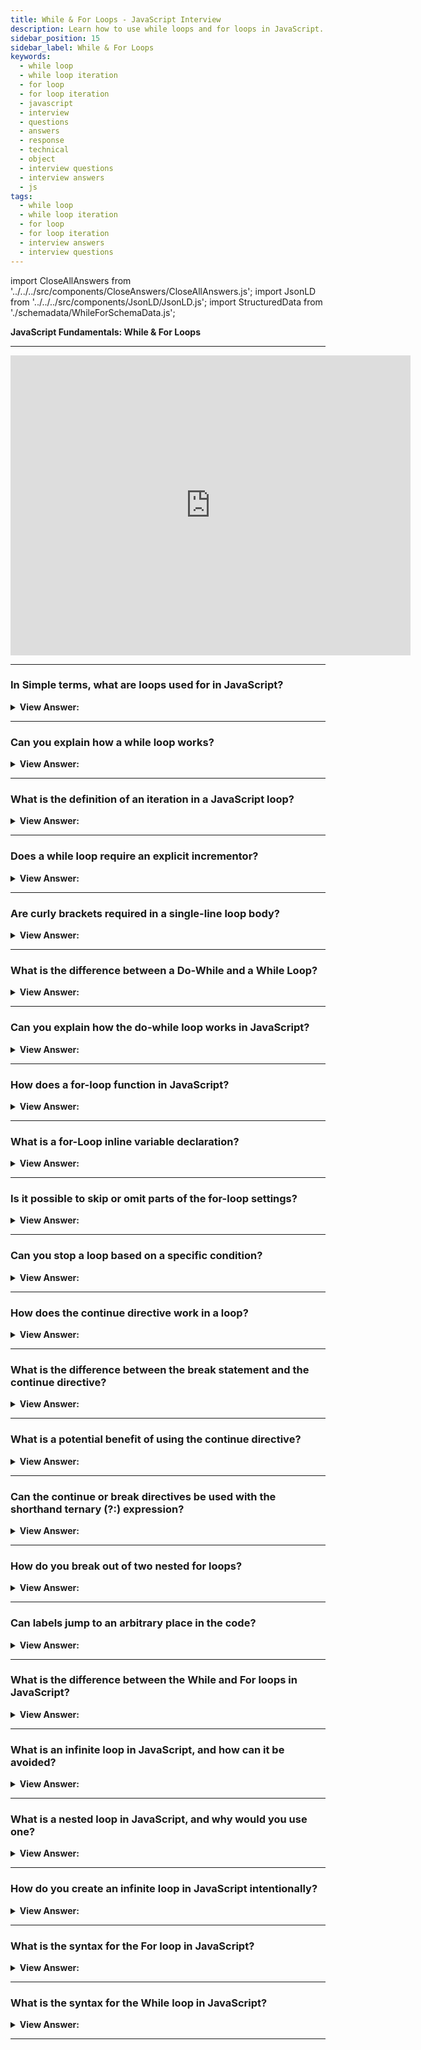 ```yaml
---
title: While & For Loops - JavaScript Interview
description: Learn how to use while loops and for loops in JavaScript. Loops are a way to repeat the same code multiple times in a iteration. Frontend Interview Questions.
sidebar_position: 15
sidebar_label: While & For Loops
keywords:
  - while loop
  - while loop iteration
  - for loop
  - for loop iteration
  - javascript
  - interview
  - questions
  - answers
  - response
  - technical
  - object
  - interview questions
  - interview answers
  - js
tags:
  - while loop
  - while loop iteration
  - for loop
  - for loop iteration
  - interview answers
  - interview questions
---
```


import CloseAllAnswers from '../../../src/components/CloseAnswers/CloseAllAnswers.js';
import JsonLD from '../../../src/components/JsonLD/JsonLD.js';
import StructuredData from './schemadata/WhileForSchemaData.js';

<JsonLD data={StructuredData} />

<head>
  <title>While & For Loops | JavaScript Frontend Interview Questions</title>
</head>

**JavaScript Fundamentals: While & For Loops**

---

<div class='videoWrapper'>
<iframe
    width="640"
    height="480"
    src="https://www.youtube.com/embed/Pw1KU5PiD2g"
    frameborder="0"
    allow="autoplay; encrypted-media"
    allowfullscreen
>
</iframe>
</div>

---

<CloseAllAnswers />

### In Simple terms, what are loops used for in JavaScript?

<details>
  <summary><strong>View Answer:</strong></summary>
  <div>
  <div><strong>Interview Response:</strong> Loops in JavaScript are used to execute a block of code repeatedly until a certain condition is met or a specified number of iterations have been completed.</div>
  </div>
</details>

---

### Can you explain how a while loop works?

<details>
  <summary><strong>View Answer:</strong></summary>
  <div>
  <div><strong>Interview Response:</strong> A while loop in JavaScript repeatedly executes a block of code as long as a specified condition remains true, and stops when the condition becomes false.<br /><br />
  </div><br />
  <div><strong className="codeExample">Code Example:</strong><br /><br />

  <div></div>

```js
let i = 0;
while (i < 3) {
  // shows 0, then 1, then 2
 console.log(i);
  i++;
}
```

  </div>
  </div>
</details>

---

### What is the definition of an iteration in a JavaScript loop?

<details>
  <summary><strong>View Answer:</strong></summary>
  <div>
  <div><strong>Interview Response:</strong> An iteration in a JavaScript loop refers to each individual execution of the loop's body, typically corresponding to one cycle of the loop.</div><br />
  <div><strong className="codeExample">Code Example:</strong> Below, we see three iterations in the while loop body.<br /><br />

  <div></div>

```js
let i = 1;
while (i < 3) {
  // shows 1, then 2, then 3
  console.log(i);
  i++;
}
```

  </div>
  </div>
</details>

---

### Does a while loop require an explicit incrementor?

<details>
  <summary><strong>View Answer:</strong></summary>
  <div>
  <div><strong>Interview Response:</strong> A while loop does not require an explicit incrementor. However, it is crucial to ensure the loop condition eventually becomes false to avoid infinite loops.<br />
  </div><br />
  <div><strong className="codeExample">Code Example:</strong><br /><br />

  <div></div>

```js
// With Incrementor
let i = 3;
while (i) {
  // shows 0, then 1, then 2
  console.log(i);
  i--; // if the incrementor (i--) is missing then it results in an endless loop.
}

// Without Incrementor
// Here's an example of a while loop without an explicit incrementor:
let items = ['apple', 'banana', 'orange'];
while (items.length > 0) {
  console.log(items.pop());
}

// This loop removes and logs each item until the array is empty.
```

  </div>
  </div>
</details>

---

### Are curly brackets required in a single-line loop body?

<details>
  <summary><strong>View Answer:</strong></summary>
  <div>
  <div><strong>Interview Response:</strong> Curly brackets are not required for a single-line loop body in languages like C, C++, Java, or JavaScript. However, they improve readability and prevent errors.</div><br />
  <div><strong className="codeExample">Code Example:</strong><br /><br />

  <div></div>

```js
let i = 3;
while (i) console.log(i--);
```

  </div>
  </div>
</details>

---

### What is the difference between a Do-While and a While Loop?

<details>
  <summary><strong>View Answer:</strong></summary>
  <div>
  <div><strong>Interview Response:</strong> The main difference is that a do-while loop executes its body at least once before checking the condition. A While loop, on the other hand, only executes its loop body if the loop condition is initially true.</div><br />
  <div><strong className="codeExample">Code Example:</strong><br /><br />

  <div></div>

```js
do {
  // loop body
} while (condition);
```

  </div>
  </div>
</details>

---

### Can you explain how the do-while loop works in JavaScript?

<details>
  <summary><strong>View Answer:</strong></summary>
  <div>
  <div><strong>Interview Response:</strong> The loop first executes the body, checks the condition, and executes it again while it is truthy.</div><br />
  <div><strong className="codeExample">Code Example:</strong><br /><br />

  <div></div>

```js
let i = 0;
do {
  alert(i);
  i++;
} while (i < 3);
```

  </div>
  </div>
</details>

---

### How does a for-loop function in JavaScript?

<details>
  <summary><strong>View Answer:</strong></summary>
  <div>
  <div><strong>Interview Response:</strong> The for loop defines an initial point, condition, and steps. The initial point runs once when entering the loop. Before each iteration, the condition is evaluated. The loop body repeats while the condition remains true; if false, the loop then exits before the next iteration.<br /><br />
  <strong>The general loop algorithm works like this:</strong><br /><br />Run begin<br /><br />
  <ul>
    <li>(if condition → run body and run step)</li>
    <li>(if condition → run body and run step)</li>
    <li>(if condition → run body and run step)</li>
    <li> ... </li>
  </ul>
</div><br />
  <div><strong className="codeExample">Code Example:</strong><br /><br />

  <div></div>

```js
// for (let i = 0; i < 3; i++) alert(i)

// run begin
let i = 0;
// if condition → run body and run step
if (i < 3) {
  alert(i);
  i++;
}
// if condition → run body and run step
if (i < 3) {
  alert(i);
  i++;
}
// if condition → run body and run step
if (i < 3) {
  alert(i);
  i++;
}
// ...finish, because now i == 3
```

  </div>
  </div>
</details>

---

### What is a for-Loop inline variable declaration?

<details>
  <summary><strong>View Answer:</strong></summary>
  <div>
  <div><strong>Interview Response:</strong> In JavaScript, an inline variable declaration in a for-loop initializes the loop control variable directly within the loop statement, leaving it within the loop's scope.</div><br />
  <div><strong>Technical Response:</strong> Inline variable declaration is the process of declaring a variable starting point inside of the for-loop. The variable is only visible inside the loop and cannot be accessed globally.<br /><br />
  </div><br />
  <div><strong className="codeExample">Code Example:</strong><br /><br />

  <div></div>

```js
for (let i = 0; i < 3; i++) {
  console.log(i); // 0, 1, 2
}

console.log(i); // error, no such variable
```

  </div><br />
  <div><strong className="codeExample">Code Example:</strong> Variable declaration outside of the loop<br /><br />

  <div></div>

```js
let i = 0;

for (i = 0; i < 3; i++) {
  // use an existing variable
  console.log(i); // 0, 1, 2
}

console.log(i); // 3, visible, because declared outside of the loop
```

  </div>
  </div>
</details>

---

### Is it possible to skip or omit parts of the for-loop settings?

<details>
  <summary><strong>View Answer:</strong></summary>
  <div>
  <div><strong>Interview Response:</strong> It is possible to skip any or all parts of the for-loop in JavaScript. However, omitting all parts will create an infinite loop, and semicolons must still be included to avoid syntax errors.</div><br />
  <div><strong>Technical Response:</strong> Yes, it is possible to omit parts or all the for-loop settings. If you remove all the parts, it results in an endless loop. Please note that the two semicolons (;) must be present, and otherwise, there would be a syntax error.<br />
  </div><br />
  <div><strong className="codeExample">Code Example:</strong><br /><br />

  <div></div>

```js
let i = 0; // we have i already declared and assigned

for (; i < 3; i++) {
  // no need for "start"
  alert(i); // 0, 1, 2
}
```

  </div>
  </div>
</details>

---

### Can you stop a loop based on a specific condition?

<details>
  <summary><strong>View Answer:</strong></summary>
  <div>
  <div><strong>Interview Response:</strong> In JavaScript, you can stop a loop, based on a specific condition, by placing a 'break' statement inside an 'if' block that evaluates the desired condition within the loop body.</div><br />
  <div><strong>Technical Response:</strong> Yes, You can achieve this by using the break directive or statement to stop the loop at any time. This approach is ideal for cases when you need to pause the loop in the middle or at various points along its length. The break directive works with all traditional looping structures. (It does not work with forEach).<br /><br />
  </div><br />
  
  <div><strong className="codeExample">Code Example:</strong> While Loop - Stopping the Loop when a number does not get entered.<br /><br />

  <div></div>

```js
let sum = 0;

while (true) {
  let value = +prompt('Enter a number', '');

  if (!value) break; // (*)

  sum += value;
}

alert('Sum: ' + sum);
```

  </div>
  <div><strong className="codeExample">Code Example:</strong> For Loop<br /><br />

  <div></div>

```js
let text = '';
for (let i = 0; i < 10; i++) {
  if (i === 3) {
    break;
  }
  text += 'The number is ' + i + '<br>';
}

document.getElementById('demo').innerHTML = text;

// Output:
// A loop with a break statement.

// The number is 0
// The number is 1
// The number is 2
```

  </div>
  </div>
</details>

---

### How does the continue directive work in a loop?

<details>
  <summary><strong>View Answer:</strong></summary>
  <div>
  <div><strong>Interview Response:</strong> In JavaScript, the 'continue' directive skips the current iteration of a loop and proceeds to the next. It doesn't stop the entire loop, just the current iteration.</div><br />
  <div><strong>Technical Response:</strong> The continue directive is a "lighter version" of the break statement. It does not stop the whole loop; instead, it stops the current iteration and forces the loop to start a new one (if the condition allows).<br /><br />
  </div><br />
  <div><strong className="codeExample">Code Example:</strong> The Loop uses the continue statement to output odd values.<br /><br />

  <div></div>

```js
for (let i = 0; i < 10; i++) {
  // if true, skip the remaining part of the body
  if (i % 2 == 0) continue;

  alert(i); // 1, then 3, 5, 7, 9
}
```

  </div>
  </div>
</details>

---

### What is the difference between the break statement and the continue directive?

<details>
  <summary><strong>View Answer:</strong></summary>
  <div>
  <div><strong>Interview Response:</strong> In JavaScript, The break statement terminates the entire loop, while the continue directive skips the current iteration and proceeds to the next iteration in the loop.</div><br />
  <div><strong>Technical Response:</strong> The break statement stops the loop in the middle or several places of its body. The continue directive is a “lighter version” of break. It does not stop the whole loop; instead, it stops the current iteration and forces the loop to start a new one (if the condition allows).<br /><br />
  </div>
  </div>
</details>

---

### What is a potential benefit of using the continue directive?

<details>
  <summary><strong>View Answer:</strong></summary>
  <div>
  <div><strong>Interview Response:</strong> In JavaScript, using the continue directive can potentially improve the performance of a loop by skipping unnecessary iterations. The continue directive also helps decrease nesting and increases code readability.
</div>
  </div>
</details>

---

### Can the continue or break directives be used with the shorthand ternary (?:) expression?

<details>
  <summary><strong>View Answer:</strong></summary>
  <div>
  <div><strong>Interview Response:</strong>  No, continue and break directives cannot be used with the shorthand ternary (?:) expression, as they require proper statement context within a loop.</div><br />
  <div><strong>Technical Response:</strong> No, the continue or break directives on a ternary operator's right side (?) results in a syntax error.<br /><br />
  </div><br />
  <div><strong className="codeExample">Code Example:</strong><br /><br />

  <div></div>

```js
// proper of the continue directive in a conditional
if (i > 5) {
  console.log(i);
} else {
  continue; // continue is allowed here
}

// continue is not allowed on the right side of the question mark operator (?)
(i > 5) ? console.log(i) : continue;
```

  </div>
  </div>
</details>

---

### How do you break out of two nested for loops?

<details>
  <summary><strong>View Answer:</strong></summary>
  <div>
  <div><strong>Interview Response:</strong> You can use a label to break out of two nested for-loops, while the break directive targets the label to ensure that both loops halt.
</div><br />
  <div><strong className="codeExample">Code Example:</strong><br /><br />

  <div></div>

```js
outer: for (let i = 0; i < 3; i++) {
  for (let j = 0; j < 3; j++) {
    let input = prompt(`Value at coordinates (${i},${j})`, '');

    // if an empty string or canceled, then break out of both loops
    if (!input) break outer; // (*)

    // do something with the value...
  }
}

alert('Done!');
```

  </div>
  </div>
</details>

---

### Can labels jump to an arbitrary place in the code?

<details>
  <summary><strong>View Answer:</strong></summary>
  <div>
  <div><strong>Interview Response:</strong> In JavaScript, labels cannot jump to arbitrary places in your code. They are used with break and continue statements, specifically for loops.</div><br />
  <div><strong>Technical Response:</strong> No, Labels do not allow us to jump into an arbitrary place in the code. A call to break/continue is only possible from inside a loop, and the label must be somewhere above the directive.<br />
  </div><br />
  <div><strong className="codeExample">Code Example:</strong><br /><br />

  <div></div>

```js
break label; // doesn't jump to the label below

label: for (...)
```

  </div>
  </div>
</details>

---

### What is the difference between the While and For loops in JavaScript?

<details>
  <summary><strong>View Answer:</strong></summary>
  <div>
  <div><strong>Interview Response:</strong> In JavaScript, while-loops check a condition before execution, while for-loops have an initialization, condition, and update expression within the loop statement.</div><br/>
  </div>
</details>

---

### What is an infinite loop in JavaScript, and how can it be avoided?

<details>
  <summary><strong>View Answer:</strong></summary>
  <div>
  <div><strong>Interview Response:</strong> An infinite loop is a loop that runs indefinitely without stopping. It can be avoided by ensuring that the loop's exit condition is met at some point.
  </div><br />
  <div><strong className="codeExample">Code Example:</strong><br /><br />

  <div></div>

An example of an infinite loop would be:

```javascript
while (true) {
  console.log('This is an infinite loop');
}
```

This loop will never stop because the condition for the `while` loop is always `true`.

To avoid an infinite loop, you should always ensure the loop's exit condition will be met. Here is a corrected version of the above code:

```javascript
let counter = 0;
while (counter < 5) {
  console.log('This will not be an infinite loop');
  counter++;
}
```

In this corrected version, the loop will exit after it has run 5 times because `counter` will be equal to 5, making the condition `counter < 5` false.

  </div>
  </div>
</details>

---

### What is a nested loop in JavaScript, and why would you use one?

<details>
  <summary><strong>View Answer:</strong></summary>
  <div>
  <div><strong>Interview Response:</strong> A nested loop in JavaScript refers to a loop that's located within another loop. It's commonly used to traverse and manipulate data that has a hierarchical structure, like multi-dimensional arrays.
  </div><br />
  <div><strong className="codeExample">Code Example:</strong><br /><br />

  <div></div>

Here's a simple example of a nested loop in JavaScript where we print a multiplication table.

```javascript
for (let i = 1; i <= 3; i++) {
    for (let j = 1; j <= 3; j++) {
        console.log(`${i} * ${j} = ${i * j}`);
    }
}
```

This code will output:

```
1 * 1 = 1
1 * 2 = 2
1 * 3 = 3
2 * 1 = 2
2 * 2 = 4
2 * 3 = 6
3 * 1 = 3
3 * 2 = 6
3 * 3 = 9
```

In this example, for each iteration of the outer loop (i), the inner loop (j) runs completely, performing the multiplication and logging the result. This gives us the multiplication table for numbers 1 to 3.

  </div>
  </div>
</details>

---

### How do you create an infinite loop in JavaScript intentionally?

<details>
  <summary><strong>View Answer:</strong></summary>
  <div>
  <div><strong>Interview Response:</strong> You can create an infinite loop intentionally by omitting the loop's condition or providing a condition that is always true.
  </div><br />
  <div><strong className="codeExample">Code Example:</strong><br /><br />

  <div></div>

Here's a simple example of intentionally creating an infinite loop in JavaScript:

```javascript
while (true) {
    console.log('This is an intentional infinite loop');
}
```

Remember, this code will run indefinitely and print 'This is an intentional infinite loop' until you manually stop the execution. For example, in a browser, you might need to close the tab or the entire browser.

Infinite loops should be used with caution, as they can cause your program to become unresponsive and may consume a lot of CPU resources. Always make sure there's a good reason to use them, and they are managed correctly.

:::note

This questions is intended to give the interviewee the chance to show whether they have a clear understanding of loop dynamics in programming.

:::

  </div>
  </div>
</details>

---

### What is the syntax for the For loop in JavaScript?

<details>
  <summary><strong>View Answer:</strong></summary>
  <div>
  <div><strong>Interview Response:</strong> The structure of a For loop consists of three components: initialization, a condition, and an iteration, enclosed in parentheses and followed by a code block.</div>
  </div>
</details>

---

### What is the syntax for the While loop in JavaScript?

<details>
  <summary><strong>View Answer:</strong></summary>
  <div>
  <div><strong>Interview Response:</strong> In JavaScript, the syntax for a while loop consists of the keyword, while, followed by a condition enclosed in parentheses, and then a block of code, or loop body, enclosed in curly braces.</div>
  </div>
</details>

---
